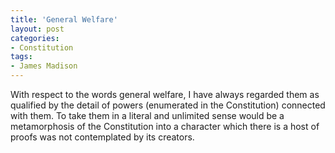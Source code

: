 ```yaml
---
title: 'General Welfare'
layout: post
categories:
- Constitution
tags:
- James Madison
---
```


With respect to the words general welfare, I have always regarded them as qualified by the detail of powers (enumerated in the Constitution) connected with them. To take them in a literal and unlimited sense would be a metamorphosis of the Constitution into a character which there is a host of proofs was not contemplated by its creators.
